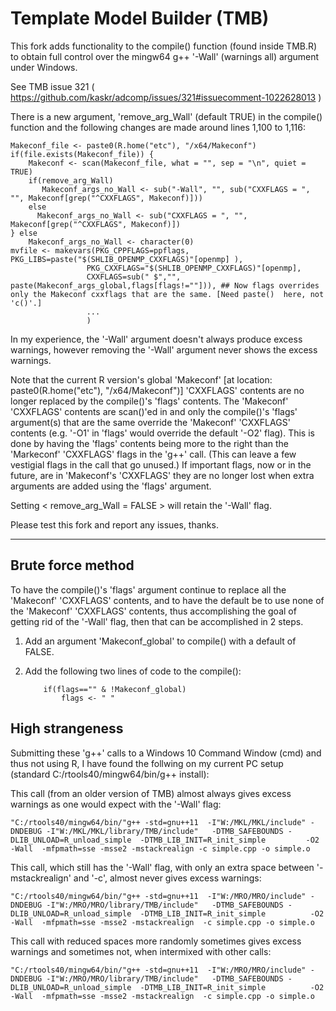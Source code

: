 Template Model Builder (TMB)
============================

This fork adds functionality to the compile() function (found inside TMB.R) to obtain full control over the mingw64 g++ '-Wall' (warnings all) argument under Windows.

See TMB issue 321  ( https://github.com/kaskr/adcomp/issues/321#issuecomment-1022628013 )

There is a new argument, 'remove_arg_Wall' (default TRUE) in the compile() function and the following changes are made around lines 1,100 to 1,116:


    Makeconf_file <- paste0(R.home("etc"), "/x64/Makeconf")
    if(file.exists(Makeconf_file)) {
        Makeconf <- scan(Makeconf_file, what = "", sep = "\n", quiet = TRUE)
        if(remove_arg_Wall)
           Makeconf_args_no_Wall <- sub("-Wall", "", sub("CXXFLAGS = ", "", Makeconf[grep("^CXXFLAGS", Makeconf)]))
        else
          Makeconf_args_no_Wall <- sub("CXXFLAGS = ", "", Makeconf[grep("^CXXFLAGS", Makeconf)])
    } else
        Makeconf_args_no_Wall <- character(0)
    mvfile <- makevars(PKG_CPPFLAGS=ppflags, PKG_LIBS=paste("$(SHLIB_OPENMP_CXXFLAGS)"[openmp] ),
                     PKG_CXXFLAGS="$(SHLIB_OPENMP_CXXFLAGS)"[openmp],
                     CXXFLAGS=sub(" $","", paste(Makeconf_args_global,flags[flags!=""])), ## Now flags overrides only the Makeconf cxxflags that are the same. [Need paste()  here, not 'c()'.]
                     ...
                     )     
        
In my experience, the '-Wall' argument doesn't always produce excess warnings, however removing the '-Wall' argument never shows the excess warnings.  
       
Note that the current R version's global 'Makeconf' [at location: paste0(R.home("etc"), "/x64/Makeconf")] 'CXXFLAGS' contents are no longer replaced by the compile()'s 'flags' contents.  The 'Makeconf' 'CXXFLAGS' contents are scan()'ed in and only the compile()'s 'flags' argument(s) that are the same override the 'Makeconf' 'CXXFLAGS' contents (e.g. '-O1' in 'flags' would override the default '-O2' flag). This is done by having the 'flags' contents being more to the right than the 'Markeconf' 'CXXFLAGS' flags in the 'g++' call. (This can leave a few vestigial flags in the call that go unused.)   If important flags, now or in the future, are in 'Makeconf's 'CXXFLAGS' they are no longer lost when extra arguments are added using the 'flags' argument.
    
Setting < remove_arg_Wall = FALSE > will retain the '-Wall' flag.   
       
Please test this fork and report any issues, thanks.     

---

## Brute force method

To have the compile()'s 'flags' argument continue to replace all the 'Makeconf' 'CXXFLAGS' contents, and to have the default be to use none of the 'Makeconf' 'CXXFLAGS' contents, thus accomplishing the goal of getting rid of the '-Wall' flag, then that can be accomplished in 2 steps. 

1) Add an argument 'Makeconf_global' to compile() with a default of FALSE. 

2) Add the following two lines of code to the compile():


           if(flags=="" & !Makeconf_global)
               flags <- " "

## High strangeness

Submitting these 'g++' calls to a Windows 10 Command Window (cmd) and thus not using R, I have found the follwing on my current PC setup (standard C:/rtools40/mingw64/bin/g++ install):

This call (from an older version of TMB) almost always gives excess warnings as one would expect with the '-Wall' flag:

    "C:/rtools40/mingw64/bin/"g++ -std=gnu++11  -I"W:/MKL/MKL/include" -DNDEBUG -I"W:/MKL/MKL/library/TMB/include"   -DTMB_SAFEBOUNDS -DLIB_UNLOAD=R_unload_simple  -DTMB_LIB_INIT=R_init_simple         -O2 -Wall  -mfpmath=sse -msse2 -mstackrealign -c simple.cpp -o simple.o
    
This call, which still has the '-Wall' flag, with only an extra space between '-mstackrealign' and '-c', almost never gives excess warnings:
    
    "C:/rtools40/mingw64/bin/"g++ -std=gnu++11  -I"W:/MRO/MRO/include" -DNDEBUG -I"W:/MRO/MRO/library/TMB/include"   -DTMB_SAFEBOUNDS -DLIB_UNLOAD=R_unload_simple  -DTMB_LIB_INIT=R_init_simple          -O2 -Wall  -mfpmath=sse -msse2 -mstackrealign  -c simple.cpp -o simple.o
    
This call with reduced spaces more randomly sometimes gives excess warnings and sometimes not, when intermixed with other calls:

    "C:/rtools40/mingw64/bin/"g++ -std=gnu++11  -I"W:/MRO/MRO/include" -DNDEBUG -I"W:/MRO/MRO/library/TMB/include"   -DTMB_SAFEBOUNDS -DLIB_UNLOAD=R_unload_simple  -DTMB_LIB_INIT=R_init_simple          -O2 -Wall  -mfpmath=sse -msse2 -mstackrealign  -c simple.cpp -o simple.o



